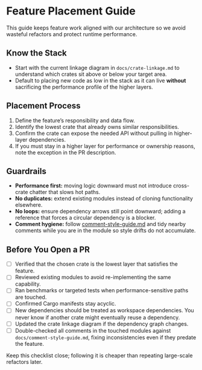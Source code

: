 # Feature Placement Guide

This guide keeps feature work aligned with our architecture so we avoid wasteful refactors and protect runtime performance.

## Know the Stack
- Start with the current linkage diagram in `docs/crate-linkage.md` to understand which crates sit above or below your target area.
- Default to placing new code as low in the stack as it can live **without** sacrificing the performance profile of the higher layers.

## Placement Process
1. Define the feature’s responsibility and data flow.
2. Identify the lowest crate that already owns similar responsibilities.
3. Confirm the crate can expose the needed API without pulling in higher-layer dependencies.
4. If you must stay in a higher layer for performance or ownership reasons, note the exception in the PR description.

## Guardrails
- **Performance first:** moving logic downward must not introduce cross-crate chatter that slows hot paths.
- **No duplicates:** extend existing modules instead of cloning functionality elsewhere.
- **No loops:** ensure dependency arrows still point downward; adding a reference that forces a circular dependency is a blocker.
- **Comment hygiene:** follow [comment-style-guide.md](comment-style-guide.md) and tidy nearby comments while you are in the module so style drifts do not accumulate.

## Before You Open a PR
- [ ] Verified that the chosen crate is the lowest layer that satisfies the feature.
- [ ] Reviewed existing modules to avoid re-implementing the same capability.
- [ ] Ran benchmarks or targeted tests when performance-sensitive paths are touched.
- [ ] Confirmed Cargo manifests stay acyclic.
- [ ] New dependencies should be treated as workspace dependencies. You never know if another crate might eventually reuse a dependency.
- [ ] Updated the crate linkage diagram if the dependency graph changes.
- [ ] Double-checked all comments in the touched modules against `docs/comment-style-guide.md`, fixing inconsistencies even if they predate the feature.

Keep this checklist close; following it is cheaper than repeating large-scale refactors later.
